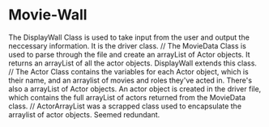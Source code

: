 # Movie-Wall
The DisplayWall Class is used to take input from the user and output the neccessary information. It is the driver class. //
The MovieData Class is used to parse through the file and create an arrayList of Actor objects. It returns an arrayList of all the actor objects. DisplayWall extends this class. //
The Actor Class contains the variables for each Actor object, which is their name, and an arraylist of movies and roles they've acted in. There's also a arrayList of Actor objects. An actor object is created in the driver file, which contains the full arrayList of actors returned from the MovieData class. //
ActorArrayList was a scrapped class used to encapsulate the arraylist of actor objects. Seemed redundant.
